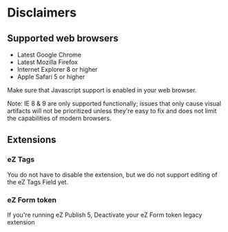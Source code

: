 Disclaimers
===========

## <a name="disclaimers-supported-web-browsers"></a> Supported web browsers

- Latest Google Chrome
- Latest Mozilla Firefox
- Internet Explorer 8 or higher
- Apple Safari 5 or higher

Make sure that Javascript support is enabled in your web browser.

Note: IE 8 & 9 are only supported functionally; issues that only cause visual artifacts will not be prioritized unless they're easy to fix and does not limit the capabilities of modern browsers.

## <a name="disclaimers-extensions"></a> Extensions

### eZ Tags
You do not have to disable the extension, but we do not support editing of the eZ Tags Field yet.

### eZ Form token
If you're running eZ Publish 5, Deactivate your eZ Form token legacy extension
